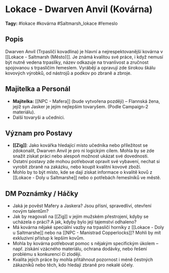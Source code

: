 # Lokace - Dwarven Anvil (Kovárna)

**Tagy:** #lokace #kovárna #Saltmarsh_lokace #řemeslo

## Popis
Dwarven Anvil (Trpasličí kovadlina) je hlavní a nejrespektovanější kovárna v [[Lokace - Saltmarsh (Město)]]. Je známá kvalitou své práce, i když nemusí být nutně vedena trpaslíky, název odkazuje na trvanlivost a zručnost spojovanou s trpasličím řemeslem. Vyrábějí a opravují zde širokou škálu kovových výrobků, od nástrojů a podkov po zbraně a zbroje.

## Majitelka a Personál
*   **Majitelka:** [[NPC - Mafera]] (bude vytvořena později) – Flannská žena, jejíž syn Jasker je jejím nejlepším tovaryšem. (Podle Campaign-2 materiálu).
*   Další tovaryši a učedníci.

## Význam pro Postavy
*   **[[Zig]]**: Jako kovářka hledající místo učedníka nebo příležitost se zdokonalit, Dwarven Anvil je pro ni logickým cílem. Mohla by se zde snažit získat práci nebo alespoň možnost ukázat své dovednosti.
*   Ostatní postavy zde mohou potřebovat opravit své vybavení, nechat si vyrobit zbraně na zakázku, nebo koupit kvalitní kovové zboží.
*   Mohlo by to být místo, kde se dají získat informace o kvalitě kovů z [[Lokace - Doly u Saltmarshe]] nebo o potřebách řemeslníků ve městě.

## DM Poznámky / Háčky
*   Jaká je pověst Mafery a Jaskera? Jsou přísní, spravedliví, otevření novým talentům?
*   Jak by reagovali na [[Zig]] v jejím mužském přestrojení, kdyby se ucházela o práci? A jak, kdyby bylo její tajemství odhaleno?
*   Má kovárna nějaké speciální vazby na trpasličí horníky z [[Lokace - Doly u Saltmarshe]] nebo na [[NPC - Manistrad Copperlocks]]? Mohli by mít exkluzivní přístup k lepším kovům.
*   Mohla by kovárna potřebovat pomoc s nějakým specifickým úkolem – např. získání vzácného materiálu, ochrana dodávky, nebo řešení problému s konkurencí či zloději.
*   Kvalita jejich práce by mohla přitáhnout pozornost i méně čestných zákazníků nebo těch, kdo hledají zbraně pro nekalé účely.